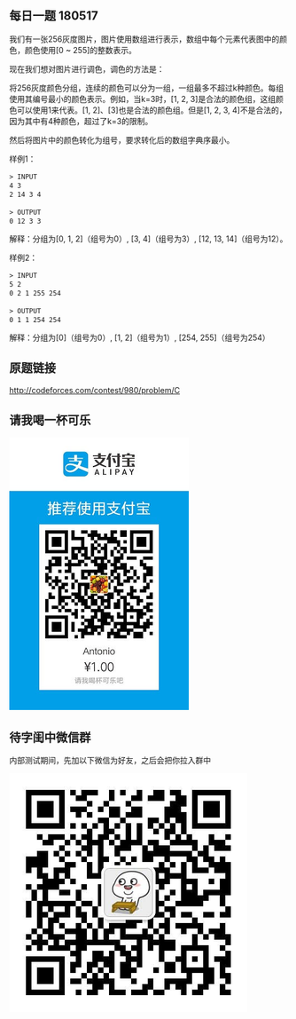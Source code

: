 ## 每日一题 180517

我们有一张256灰度图片，图片使用数组进行表示，数组中每个元素代表图中的颜色，颜色使用[0 ~ 255]的整数表示。

现在我们想对图片进行调色，调色的方法是：

将256灰度颜色分组，连续的颜色可以分为一组，一组最多不超过k种颜色。每组使用其编号最小的颜色表示。例如，当k=3时，[1, 2, 3]是合法的颜色组，这组颜色可以使用1来代表。[1, 2]、[3]也是合法的颜色组。但是[1, 2, 3, 4]不是合法的，因为其中有4种颜色，超过了k=3的限制。

然后将图片中的颜色转化为组号，要求转化后的数组字典序最小。

样例1：

```
> INPUT
4 3
2 14 3 4

> OUTPUT
0 12 3 3
```

解释：分组为[0, 1, 2]（组号为0）, [3, 4]（组号为3）, [12, 13, 14]（组号为12）。

样例2：

```
> INPUT
5 2
0 2 1 255 254

> OUTPUT
0 1 1 254 254
```

解释：分组为[0]（组号为0）, [1, 2]（组号为1）, [254, 255]（组号为254）

## 原题链接

http://codeforces.com/contest/980/problem/C

## 请我喝一杯可乐

![](https://raw.githubusercontent.com/Inapt19/Resource/master/bonus_QR.jpg)

## 待字闺中微信群

内部测试期间，先加以下微信为好友，之后会把你拉入群中

![](https://raw.githubusercontent.com/Inapt19/Resource/master/wechat_QR.jpg)

